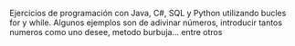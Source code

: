 Ejercicios de programación con Java, C#, SQL y Python utilizando bucles for y while.
Algunos ejemplos son de adivinar números, introducir tantos numeros como uno desee, metodo burbuja... entre otros
